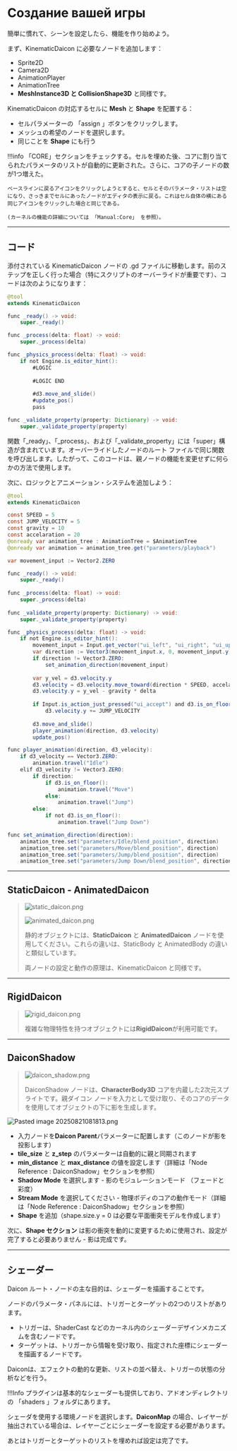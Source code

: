 # Создание вашей игры

簡単に慣れて、シーンを設定したら、機能を作り始めよう。

まず、KinematicDaicon に必要なノードを追加します：

- Sprite2D
- Camera2D
- AnimationPlayer
- AnimationTree
- **MeshInstance3D と CollisionShape3D** と同様です。

KinematicDaicon の対応するセルに **Mesh** と **Shape** を配置する：

- セルパラメーターの 「assign 」ボタンをクリックします。  
- メッシュの希望のノードを選択します。  
- 同じことを **Shape** にも行う

!!!info
	「CORE」セクションをチェックする。セルを埋めた後、コアに割り当てられたパラメータのリストが自動的に更新された。さらに、コアの子ノードの数が1つ増えた。
	
	ベースラインに戻るアイコンをクリックしようとすると、セルとそのパラメータ・リストは空になり、さっきまでセルにあったノードがエディタの表示に戻る。これはセル自体の横にある同じアイコンをクリックした場合と同じである。
	
	(カーネルの機能の詳細については 「Manual:Core」 を参照）。

---
## コード

添付されている KinematicDaicon ノードの .gd ファイルに移動します。前のステップを正しく行った場合（特にスクリプトのオーバーライドが重要です）、コードは次のようになります：

```java
@tool
extends KinematicDaicon

func _ready() -> void:
	super._ready()

func _process(delta: float) -> void:
	super._process(delta)

func _physics_process(delta: float) -> void:
	if not Engine.is_editor_hint():
		#LOGIC
	
		#LOGIC END
	
		#d3.move_and_slide()
		#update_pos()
		pass

func _validate_property(property: Dictionary) -> void:
	super._validate_property(property)

```

関数「_ready」、「_process」、および「_validate_property」には「super」構造が含まれています。オーバーライドしたノードのルート ファイルで同じ関数を呼び出します。したがって、このコードは、親ノードの機能を変更せずに何らかの方法で使用します。

次に、ロジックとアニメーション・システムを追加しよう：

```java
@tool
extends KinematicDaicon

const SPEED = 5
const JUMP_VELOCITY = 5
const gravity = 10
const accelaration = 20
@onready var animation_tree : AnimationTree = $AnimationTree
@onready var animation = animation_tree.get("parameters/playback")

var movement_input := Vector2.ZERO

func _ready() -> void:
	super._ready()
	
func _process(delta: float) -> void:
	super._process(delta)
	
func _validate_property(property: Dictionary) -> void:
	super._validate_property(property)

func _physics_process(delta: float) -> void:
	if not Engine.is_editor_hint():
		movement_input = Input.get_vector("ui_left", "ui_right", "ui_up", "ui_down")
		var direction := Vector3(movement_input.x, 0, movement_input.y).normalized()
		if direction != Vector3.ZERO:
			set_animation_direction(movement_input)
		
		var y_vel = d3.velocity.y
		d3.velocity = d3.velocity.move_toward(direction * SPEED, accelaration * delta)
		d3.velocity.y = y_vel - gravity * delta
		
		if Input.is_action_just_pressed("ui_accept") and d3.is_on_floor():
			d3.velocity.y += JUMP_VELOCITY
			
		d3.move_and_slide()
		player_animation(direction, d3.velocity)
		update_pos()

func player_animation(direction, d3_velocity):
	if d3_velocity == Vector3.ZERO:
		animation.travel("Idle")
	elif d3_velocity != Vector3.ZERO:
		if direction:
			if d3.is_on_floor():
				animation.travel("Move")
			else:
				animation.travel("Jump")
		else:
			if not d3.is_on_floor():
				animation.travel("Jump Down")

func set_animation_direction(direction):
	animation_tree.set("parameters/Idle/blend_position", direction)
	animation_tree.set("parameters/Move/blend_position", direction)
	animation_tree.set("parameters/Jump/blend_position", direction)
	animation_tree.set("parameters/Jump Down/blend_position", direction)
```

---
## StaticDaicon - AnimatedDaicon

> ![static_daicon.png](../assets/images/nodes/static_daicon.png)
>
> ![animated_daicon.png](../assets/images/nodes/animated_daicon.png)
>
> 静的オブジェクトには、**StaticDaicon** と **AnimatedDaicon** ノードを使用してください。これらの違いは、StaticBody と AnimatedBody の違いと類似しています。
>
>両ノードの設定と動作の原理は、KinematicDaicon と同様です。

---
## RigidDaicon


> ![rigid_daicon.png](../assets/images/nodes/rigid_daicon.png)
>
> 複雑な物理特性を持つオブジェクトには**RigidDaicon**が利用可能です。

---
## DaiconShadow

> ![daicon_shadow.png](../assets/images/nodes/daicon_shadow.png)
>
> DaiconShadow ノードは、**CharacterBody3D** コアを内蔵した2次元スプライトです。親ダイコン ノードを入力として受け取り、そのコアのデータを使用してオブジェクトの下に影を生成します。

![Pasted image 20250821081813.png](../assets/images/pasted-images/Pasted%20image%2020250821081813.png)

- 入力ノードを**Daicon Parent**パラメーターに配置します（このノードが影を投影します）
- **tile_size** と **z_step** のパラメーターは自動的に親と同期されます
- **min_distance** と **max_distance** の値を設定します（詳細は「Node Reference : DaiconShadow」セクションを参照）
- **Shadow Mode** を選択します - 影のモジュレーションモード （フェードと彩度）
- **Stream Mode** を選択してください - 物理ボディのコアの動作モード（詳細は「Node Reference : DaiconShadow」セクションを参照）
- **Shape** を追加（shape.size.y = 0 は必要な平面衝突モデルを作成します）

次に、**Shape セクション** は影の衝突を動的に変更するために使用され、設定が完了すると必要ありません - 影は完成です。

---
## シェーダー

Daicon ルート・ノードの主な目的は、シェーダーを描画することです。

ノードのパラメータ・パネルには、トリガーとターゲットの2つのリストがあります。

- トリガーは、ShaderCast などのカーネル内のシェーダーデザインメカニズムを含むノードです。  
- ターゲットは、トリガーから情報を受け取り、指定された座標にシェーダーを描画するノードです。

Daiconは、エフェクトの動的な更新、リストの並べ替え、トリガーの状態の分析などを行う。

!!!Info
	プラグインは基本的なシェーダーも提供しており、アドオンディレクトリの 「shaders 」フォルダにあります。

シェーダを使用する環境ノードを選択します。**DaiconMap** の場合、レイヤーが抽出されている場合は、レイヤーごとにシェーダーを設定する必要があります。

あとはトリガーとターゲットのリストを埋めれば設定は完了です。